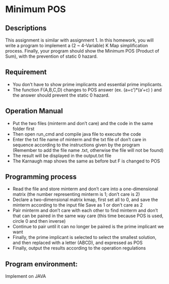 # Minimum POS

## Descriptions
This assignment is similar with assignment 1. In this homework, you will write
a program to implement a (2 ~ 4-Variable) K Map simplification process.
Finally, your program should show the Minimum POS (Product of Sum), with
the prevention of static 0 hazard.

## Requirement
* You don’t have to show prime implicants and essential prime implicants.
* The function F(A,B,C,D) changes to POS answer (ex. (a+c’)*(a’+c) )
and the answer should prevent the static 0 hazard.

## Operation Manual
* Put the two files (minterm and don’t care) and the code in the same folder first
* Then open run_cmd and compile java file to execute the code
* Enter the txt file name of minterm and the txt file of don’t care in sequence according to the instructions given by the program (Remember to add the file name .txt, otherwise the file will not be found)
* The result will be displayed in the output.txt file
* The Karnaugh map shows the same as before but F is changed to POS
  
## Programming process
* Read the file and store minterm and don’t care into a one-dimensional matrix (the number representing minterm is 1; don’t care is 2)
* Declare a two-dimensional matrix kmap, first set all to 0, and save the minterm according to the input file Save as 1 or don’t care as 2
* Pair minterm and don’t care with each other to find minterm and don’t that can be paired in the same way care (this time because POS is used, circle 0 and then inverse)
* Continue to pair until it can no longer be paired is the prime implicant we want
* Finally, the prime implicant is selected to select the smallest solution, and then replaced with a letter (ABCD), and expressed as POS
* Finally, output the results according to the operation regulations

## Program environment:
Implement on JAVA

